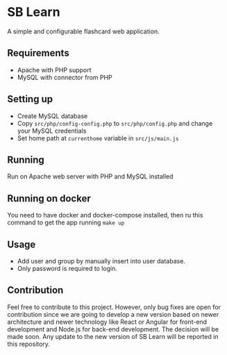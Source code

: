 # SB Learn

A simple and configurable flashcard web application.

## Requirements

- Apache with PHP support
- MySQL with connector from PHP

## Setting up

- Create MySQL database
- Copy `src/php/config-config.php` to `src/php/config.php` and change your MySQL credentials
- Set home path at `currenthome` variable in `src/js/main.js`

## Running

Run on Apache web server with PHP and MySQL installed

## Running on docker

You need to have docker and docker-compose installed, then ru this command to get the app running
`make up`

## Usage

- Add user and group by manually insert into user database.
- Only password is required to login.

## Contribution

Feel free to contribute to this project. However, only bug fixes are open for contribution since we are going to develop a new version based on newer architecture and newer technology like React or Angular for front-end development and Node.js for back-end development. The decision will be made soon. Any update to the new version of SB Learn will be reported in this repository.
